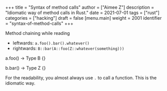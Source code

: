 +++
title = "Syntax of method calls"
author = ["Aimee Z"]
description = "Idiomatic way of method calls in Rust."
date = 2021-07-01
tags = ["rust"]
categories = ["hacking"]
draft = false
[menu.main]
  weight = 2001
  identifier = "syntax-of-method-calls"
+++

Method chaining while reading

-   leftwards: `a.foo().bar().whatever()`
-   rightwards: `B::bar(A::foo(Z::whatever(something)))`

a.foo() -> Type B {}

b.bar() -> Type Z {}

For the readability, you almost always use `.` to call a function.
This is the idiomatic way.